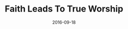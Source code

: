 ---
title: "Faith Leads To True Worship"
speaker: "Barry Gin"
date: "2016-09-18"
sermonUrl: "//35.190.93.184/sermons/20160918_sunday_barry_gin_faith_leads_to_true_worship.mp3"
---